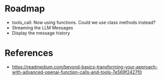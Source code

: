 # Roadmap
- tools_call: Now using functions. Could we use class methods instead?
- Streaming the LLM Messages
- Display the message history

# References
- https://readmedium.com/beyond-basics-transforming-your-approach-with-advanced-openai-function-calls-and-tools-7e569f2427f0